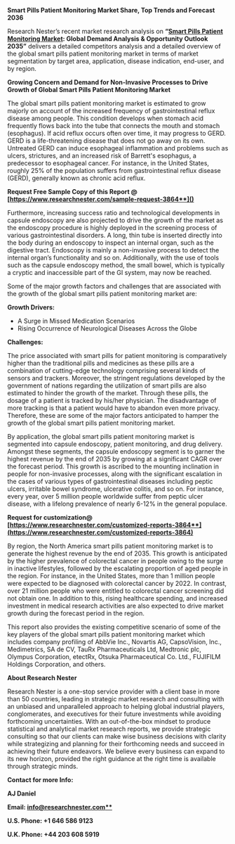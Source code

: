 ﻿**Smart Pills Patient Monitoring Market Share, Top Trends and Forecast 2036**

Research Nester’s recent market research analysis on **“[Smart Pills Patient Monitoring Market](https://www.researchnester.com/reports/smart-pills-patient-monitoring-market/3864): Global Demand Analysis & Opportunity Outlook 2035”** delivers a detailed competitors analysis and a detailed overview of the global smart pills patient monitoring market in terms of market segmentation by target area, application, disease indication, end-user, and by region. 

**Growing Concern and Demand for Non-Invasive Processes to Drive Growth of Global Smart Pills Patient Monitoring Market**

The global smart pills patient monitoring market is estimated to grow majorly on account of the increased frequency of gastrointestinal reflux disease among people. This condition develops when stomach acid frequently flows back into the tube that connects the mouth and stomach (esophagus). If acid reflux occurs often over time, it may progress to GERD. GERD is a life-threatening disease that does not go away on its own. Untreated GERD can induce esophageal inflammation and problems such as ulcers, strictures, and an increased risk of Barrett's esophagus, a predecessor to esophageal cancer. For instance, in the United States, roughly 25% of the population suffers from gastrointestinal reflux disease (GERD), generally known as chronic acid reflux. 

<a name="_hlk168911023"></a><a name="_hlk168911453"></a>**Request Free Sample Copy of this Report @ [https://www.researchnester.com/sample-request-3864**]()**

Furthermore, increasing success ratio and technological developments in capsule endoscopy are also projected to drive the growth of the market as the endoscopy procedure is highly deployed in the screening process of various gastrointestinal disorders. A long, thin tube is inserted directly into the body during an endoscopy to inspect an internal organ, such as the digestive tract. Endoscopy is mainly a non-invasive process to detect the internal organ’s functionality and so on. Additionally, with the use of tools such as the capsule endoscopy method, the small bowel, which is typically a cryptic and inaccessible part of the GI system, may now be reached.

Some of the major growth factors and challenges that are associated with the growth of the global smart pills patient monitoring market are:

**Growth Drivers:**

- A Surge in Missed Medication Scenarios
- Rising Occurrence of Neurological Diseases Across the Globe

**Challenges:**

The price associated with smart pills for patient monitoring is comparatively higher than the traditional pills and medicines as these pills are a combination of cutting-edge technology comprising several kinds of sensors and trackers. Moreover, the stringent regulations developed by the government of nations regarding the utilization of smart pills are also estimated to hinder the growth of the market. Through these pills, the dosage of a patient is tracked by his/her physician. The disadvantage of more tracking is that a patient would have to abandon even more privacy. Therefore, these are some of the major factors anticipated to hamper the growth of the global smart pills patient monitoring market.

By application, the global smart pills patient monitoring market is segmented into capsule endoscopy, patient monitoring, and drug delivery. Amongst these segments, the capsule endoscopy segment is to garner the highest revenue by the end of 2035 by growing at a significant CAGR over the forecast period. This growth is ascribed to the mounting inclination in people for non-invasive processes, along with the significant escalation in the cases of various types of gastrointestinal diseases including peptic ulcers, irritable bowel syndrome, ulcerative colitis, and so on. For instance, every year, over 5 million people worldwide suffer from peptic ulcer disease, with a lifelong prevalence of nearly 6-12% in the general populace.

**Request for customization@ [https://www.researchnester.com/customized-reports-3864**](https://www.researchnester.com/customized-reports-3864)**

By region, the North America smart pills patient monitoring market is to generate the highest revenue by the end of 2035. This growth is anticipated by the higher prevalence of colorectal cancer in people owing to the surge in inactive lifestyles, followed by the escalating proportion of aged people in the region. For instance, in the United States, more than 1 million people were expected to be diagnosed with colorectal cancer by 2022. In contrast, over 21 million people who were entitled to colorectal cancer screening did not obtain one. In addition to this, rising healthcare spending, and increased investment in medical research activities are also expected to drive market growth during the forecast period in the region.

This report also provides the existing competitive scenario of some of the key players of the global smart pills patient monitoring market which includes company profiling of AbbVie Inc., Novartis AG, CapsoVision, Inc., Medimetrics, SA de CV, TauRx Pharmaceuticals Ltd, Medtronic plc, Olympus Corporation, etectRx, Otsuka Pharmaceutical Co. Ltd., FUJIFILM Holdings Corporation, and others.      

<a name="_hlk168910495"></a>**About Research Nester**

Research Nester is a one-stop service provider with a client base in more than 50 countries, leading in strategic market research and consulting with an unbiased and unparalleled approach to helping global industrial players, conglomerates, and executives for their future investments while avoiding forthcoming uncertainties. With an out-of-the-box mindset to produce statistical and analytical market research reports, we provide strategic consulting so that our clients can make wise business decisions with clarity while strategizing and planning for their forthcoming needs and succeed in achieving their future endeavors. We believe every business can expand to its new horizon, provided the right guidance at the right time is available through strategic minds.

**Contact for more Info:**

**AJ Daniel**

**Email: [info@researchnester.com**](mailto:info@researchnester.com)**

**U.S. Phone: +1 646 586 9123** 

**U.K. Phone: +44 203 608 5919**
